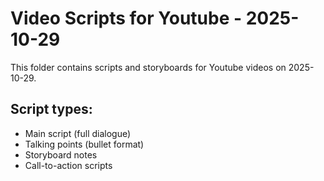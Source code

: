# Video Scripts for Youtube - 2025-10-29

This folder contains scripts and storyboards for Youtube videos on 2025-10-29.

## Script types:
- Main script (full dialogue)
- Talking points (bullet format)
- Storyboard notes
- Call-to-action scripts
